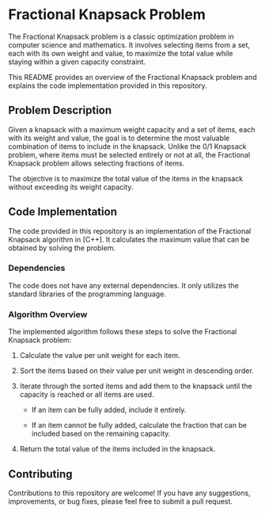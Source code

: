 # Fractional Knapsack Problem

The Fractional Knapsack problem is a classic optimization problem in computer science and mathematics. It involves selecting items from a set, each with its own weight and value, to maximize the total value while staying within a given capacity constraint.

This README provides an overview of the Fractional Knapsack problem and explains the code implementation provided in this repository.

## Problem Description

Given a knapsack with a maximum weight capacity and a set of items, each with its weight and value, the goal is to determine the most valuable combination of items to include in the knapsack. Unlike the 0/1 Knapsack problem, where items must be selected entirely or not at all, the Fractional Knapsack problem allows selecting fractions of items.

The objective is to maximize the total value of the items in the knapsack without exceeding its weight capacity.

## Code Implementation

The code provided in this repository is an implementation of the Fractional Knapsack algorithm in [C++]. It calculates the maximum value that can be obtained by solving the problem.

### Dependencies

The code does not have any external dependencies. It only utilizes the standard libraries of the programming language.

### Algorithm Overview

The implemented algorithm follows these steps to solve the Fractional Knapsack problem:

1. Calculate the value per unit weight for each item.

2. Sort the items based on their value per unit weight in descending order.

3. Iterate through the sorted items and add them to the knapsack until the capacity is reached or all items are used.

   - If an item can be fully added, include it entirely.

   - If an item cannot be fully added, calculate the fraction that can be included based on the remaining capacity.

4. Return the total value of the items included in the knapsack.

## Contributing

Contributions to this repository are welcome! If you have any suggestions, improvements, or bug fixes, please feel free to submit a pull request.


